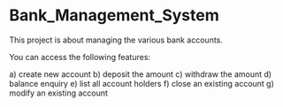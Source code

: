 # Bank_Management_System

This project is about managing the various bank accounts. 

You can access the following features:

a) create new account
b) deposit the amount
c) withdraw the amount
d) balance enquiry
e) list all account holders
f) close an existing account
g) modify an existing account
